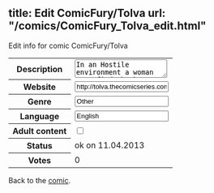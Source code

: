 title: Edit ComicFury/Tolva
url: "/comics/ComicFury_Tolva_edit.html"
---
Edit info for comic ComicFury/Tolva

<form name="comic" action="http://gaepostmail.appengine.com/comic" name="post">
<table class="comicinfo">
<tr>
<th>Description</th><td><textarea name="description">In an Hostile environment a woman must find the key to her past. Little does she know that the key to her past could also be the answer to the mystery of the Tolva.</textarea></td>
</tr>
<tr>
<th>Website</th><td><input type="text" name="url" value="http://tolva.thecomicseries.com/"/></td>
</tr>
<tr>
<th>Genre</th><td><input type="text" name="genre" value="Other"/></td>
</tr>
<tr>
<th>Language</th><td><input type="text" name="language" value="English"/></td>
</tr>
<tr>
<th>Adult content</th><td><input type="checkbox" name="adult" value="adult" /></td>
</tr>
<tr>
<th>Status</th><td>ok on 11.04.2013</td>
</tr>
<tr>
<th>Votes</th><td>0</div></td>
</tr>
</table>
</form>

Back to the [comic](/comics/ComicFury_Tolva.html).
